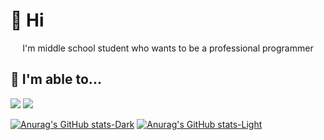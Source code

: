 # 👋 Hi
<center>I'm middle school student who wants to be a professional programmer</center>

## 💠 I'm able to...
<img src="https://img.shields.io/badge/csharp-239120?style=flat-square&logo=csharp&logoColor=white"/> <img src="https://img.shields.io/badge/java-239120?style=flat-square&logo=java&logoColor=white"/>

[![Anurag's GitHub stats-Dark](https://github-readme-stats.vercel.app/api?username=sujeb2&show_icons=true&theme=dark#gh-dark-mode-only)](https://github.com/anuraghazra/github-readme-stats#gh-dark-mode-only)
[![Anurag's GitHub stats-Light](https://github-readme-stats.vercel.app/api?username=sujeb2&show_icons=true&theme=default#gh-light-mode-only)](https://github.com/anuraghazra/github-readme-stats#gh-dark-mode-only)
